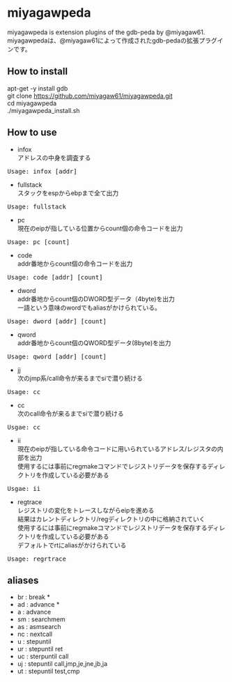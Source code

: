miyagawpeda
===========

miyagawpeda is extension plugins of the gdb-peda by @miyagaw61.  
miyagawpedaは、@miyagaw61によって作成されたgdb-pedaの拡張プラグインです。

How to install
--------------

apt-get -y install gdb  
git clone https://github.com/miyagaw61/miyagawpeda.git  
cd miyagawpeda  
./miyagawpeda_install.sh  

How to use
----------

* infox  
アドレスの中身を調査する  
<pre>
Usage: infox [addr]
</pre>

* fullstack  
スタックをespからebpまで全て出力  
<pre>
Usage: fullstack
</pre>

* pc  
現在のeipが指している位置からcount個の命令コードを出力
<pre>
Usage: pc [count]
</pre>

* code  
addr番地からcount個の命令コードを出力
<pre>
Usage: code [addr] [count]
</pre>

* dword  
addr番地からcount個のDWORD型データ（4byte)を出力  
一語という意味のwordでもaliasがかけられている。
<pre>
Usage: dword [addr] [count]
</pre>

* qword  
addr番地からcount個のQWORD型データ(8byte)を出力
<pre>
Usage: qword [addr] [count]
</pre>

* jj  
次のjmp系/call命令が来るまでsiで潜り続ける
<pre>
Usage: cc
</pre>

* cc  
次のcall命令が来るまでsiで潜り続ける
<pre>
Usgae: cc
</pre>

* ii  
現在のeipが指している命令コードに用いられているアドレス/レジスタの内部を出力  
使用するには事前にregmakeコマンドでレジストリデータを保存するディレクトリを作成している必要がある
<pre>
Usgae: ii
</pre>

* regtrace  
レジストリの変化をトレースしながらeipを進める  
結果はカレントディレクトリ/regディレクトリの中に格納されていく  
使用するには事前にregmakeコマンドでレジストリデータを保存するディレクトリを作成している必要がある  
デフォルトでrtにaliasがかけられている
<pre>
Usage: regrtrace
</pre>

aliases
-------

* br : break *  
* ad : advance *  
* a  : advance  
* sm : searchmem  
* as : asmsearch  
* nc : nextcall  
* u  : stepuntil 
* ur : stepuntil ret  
* uc : sterpuntil call  
* uj : stepuntil call,jmp,je,jne,jb,ja  
* ut : stepuntil test,cmp  